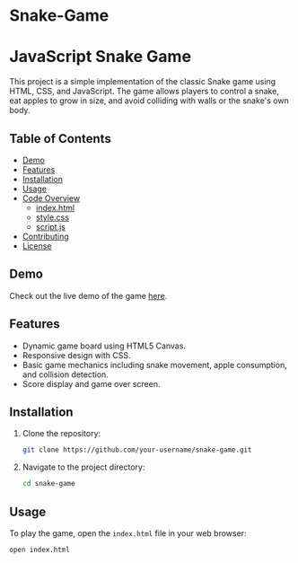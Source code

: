 # Snake-Game
# JavaScript Snake Game

This project is a simple implementation of the classic Snake game using HTML, CSS, and JavaScript. The game allows players to control a snake, eat apples to grow in size, and avoid colliding with walls or the snake's own body. 

## Table of Contents

- [Demo](#demo)
- [Features](#features)
- [Installation](#installation)
- [Usage](#usage)
- [Code Overview](#code-overview)
  - [index.html](#indexhtml)
  - [style.css](#stylecss)
  - [script.js](#scriptjs)
- [Contributing](#contributing)
- [License](#license)

## Demo

Check out the live demo of the game [here](#).

## Features

- Dynamic game board using HTML5 Canvas.
- Responsive design with CSS.
- Basic game mechanics including snake movement, apple consumption, and collision detection.
- Score display and game over screen.

## Installation

1. Clone the repository:
    ```bash
    git clone https://github.com/your-username/snake-game.git
    ```

2. Navigate to the project directory:
    ```bash
    cd snake-game
    ```

## Usage

To play the game, open the `index.html` file in your web browser:
```bash
open index.html
